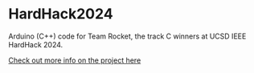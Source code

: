 # HardHack2024
Arduino (C++) code for Team Rocket, the track C winners at UCSD IEEE HardHack 2024.

[Check out more info on the project here](https://docs.google.com/document/d/1S8pRMNw4NopTEcnJ9fmm_FyapqLK-i67Nd-qQjScwKQ/edit?usp=sharing)

